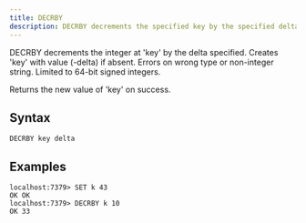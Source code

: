 ```yaml
---
title: DECRBY
description: DECRBY decrements the specified key by the specified delta
---
```


<!-- This file is automatically generated. Any modifications made directly to this file
  may be overwritten. For more details on how this file is generated and how to use
  the related commands, refer to the documentation available in the `internal/cmd/cmd_*.go` files.
-->


DECRBY decrements the integer at 'key' by the delta specified. Creates 'key' with value (-delta) if absent.
Errors on wrong type or non-integer string. Limited to 64-bit signed integers.

Returns the new value of 'key' on success.

## Syntax

```
DECRBY key delta
```

## Examples

```
localhost:7379> SET k 43
OK OK
localhost:7379> DECRBY k 10
OK 33
```
	
